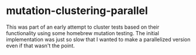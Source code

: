 # mutation-clustering-parallel

This was part of an early attempt to cluster tests based on their functionality using some homebrew mutation testing. 
The initial implementation was just so slow that I wanted to make a parallelized version even if that wasn't the point.
